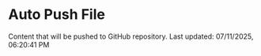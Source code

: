 # Auto Push File

Content that will be pushed to GitHub repository.
Last updated: 07/11/2025, 06:20:41 PM